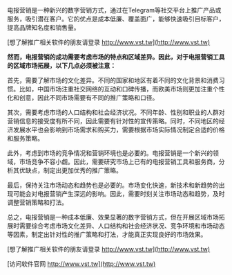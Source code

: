 电报营销是一种新兴的数字营销方式，通过在Telegram等社交平台上推广产品或服务，吸引潜在客户。它的优点是成本低廉、覆盖面广，能够快速吸引目标客户，提高品牌知名度和销售量。

[想了解推广相关软件的朋友请登录 http://www.vst.tw](http://www.vst.tw)

**然而，电报营销的成功需要考虑市场的特点和区域差异。因此，对于电报营销工具的区域市场拓展，以下几点必须被注意：**

首先，需要了解市场的文化差异。不同的国家和地区有着不同的文化背景和消费习惯。比如，中国市场注重社交网络的互动和口碑传播，而欧美市场则更加注重个性化和创意，因此不同市场需要有不同的推广策略和口径。

其次，需要考虑市场的人口结构和社会经济状况。不同年龄、性别和职业的人群对营销信息的接受度有所不同，因此需要有针对性的宣传策略。同时，不同地区的经济发展水平也会影响到市场需求和购买力，需要根据市场实际情况制定合适的价格和服务策略。

此外，考虑到市场的竞争情况和营销环境也是必要的。电报营销是一个新兴的领域，市场竞争不容小觑。因此，需要研究市场上已有的电报营销工具和服务商，分析其优缺点，制定出更加优秀的推广策略。

最后，保持关注市场动态和趋势也是必要的。市场变化快速，新技术和新趋势的出现可能会对电报营销产生深远的影响。因此，需要时刻关注市场动态和趋势，及时调整营销策略和打法。

总之，电报营销是一种成本低廉、效果显著的数字营销方式，但在开展区域市场拓展时需要综合考虑市场文化差异、人口结构和社会经济状况、竞争环境和市场动态等因素，制定出针对性的推广策略和打法，才能真正实现良好的市场效果。

[想了解推广相关软件的朋友请登录 http://www.vst.tw](http://www.vst.tw)


[访问软件官网 http://www.vst.tw](http://www.vst.tw)
